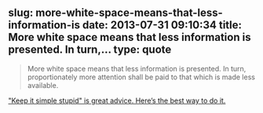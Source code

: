 slug: more-white-space-means-that-less-information-is
date: 2013-07-31 09:10:34
title: More white space means that less information is presented. In turn,...
type: quote
---

> More white space means that less information is presented. In turn, proportionately more attention shall be paid to that which is made less available.

["Keep it simple stupid" is great advice. Here’s the best way to do it.](http://www.bakadesuyo.com/2013/07/keep-it-simple-stupid/)
